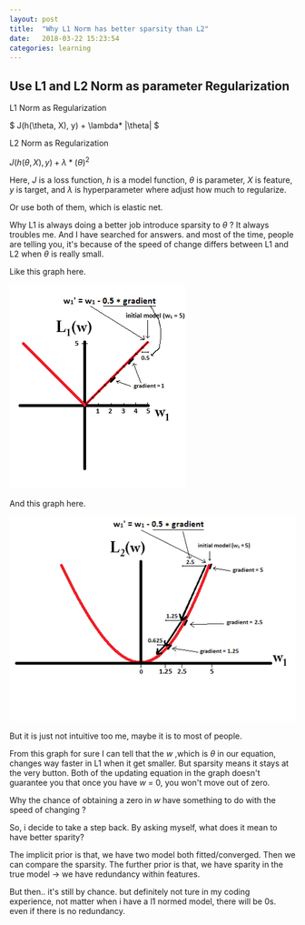```yaml
---
layout: post
title:  "Why L1 Norm has better sparsity than L2"
date:   2018-03-22 15:23:54
categories: learning 
---
```


## Use L1 and L2 Norm as parameter Regularization

L1 Norm as Regularization

$ J(h(\theta, X), y) + \lambda* |\theta| $

L2 Norm as Regularization

$J(h(\theta, X), y) +  \lambda* (\theta)^2$

Here, $J$ is a loss function, $h$ is a model function, $\theta$ is parameter, $X$ is feature, $y$ is target, and $\lambda$ is hyperparameter where adjust how much to regularize.

Or use both of them, which is elastic net.

Why L1 is always doing a better job introduce sparsity to $\theta$ ? It always troubles me. And I have searched for answers. and most of the time, people are telling you, it's because of the speed of change differs between L1 and L2 when $\theta$ is really small.

Like this graph here.

![l1](/miscs/l1.png)

And this graph here.

![l2](/miscs/l2.png)

But it is just not intuitive too me, maybe it is to most of people.

From this graph for sure I can tell that the $w$ ,which is $\theta$ in our equation, changes way faster in L1 when it get smaller. But sparsity means it stays at the very button. Both of the updating equation in the graph doesn't guarantee you that once you have $w$ = 0, you won't move out of zero.

Why the chance of obtaining a zero in $w$ have something to do with the speed of changing ? 

So, i decide to take a step back. By asking myself, what does it mean to have better sparity?

The implicit prior is that, we have two model both fitted/converged. Then we can compare the sparsity. The further prior is that, we have sparity in the true model -> we have redundancy within features. 

But then.. it's still by chance. but definitely not ture in my coding experience, not matter when i have a l1 normed model, there will be 0s. even if there is no redundancy. 



